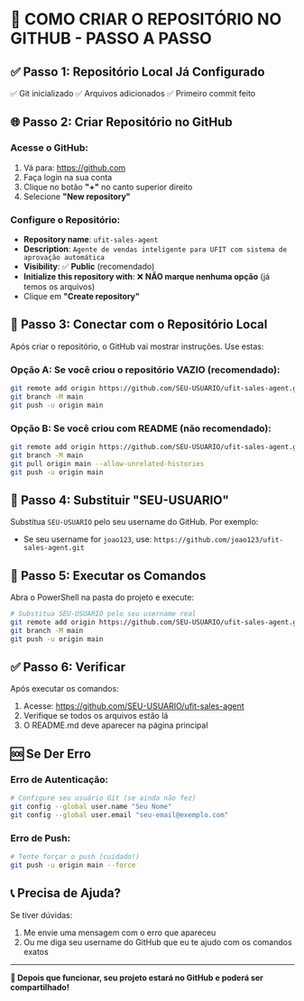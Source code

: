 # 🚀 COMO CRIAR O REPOSITÓRIO NO GITHUB - PASSO A PASSO

## ✅ Passo 1: Repositório Local Já Configurado
✅ Git inicializado
✅ Arquivos adicionados
✅ Primeiro commit feito

## 🌐 Passo 2: Criar Repositório no GitHub

### Acesse o GitHub:
1. Vá para: https://github.com
2. Faça login na sua conta
3. Clique no botão **"+"** no canto superior direito
4. Selecione **"New repository"**

### Configure o Repositório:
- **Repository name**: `ufit-sales-agent`
- **Description**: `Agente de vendas inteligente para UFIT com sistema de aprovação automática`
- **Visibility**: ✅ **Public** (recomendado)
- **Initialize this repository with**: ❌ **NÃO marque nenhuma opção** (já temos os arquivos)
- Clique em **"Create repository"**

## 🔗 Passo 3: Conectar com o Repositório Local

Após criar o repositório, o GitHub vai mostrar instruções. Use estas:

### Opção A: Se você criou o repositório VAZIO (recomendado):
```bash
git remote add origin https://github.com/SEU-USUARIO/ufit-sales-agent.git
git branch -M main
git push -u origin main
```

### Opção B: Se você criou com README (não recomendado):
```bash
git remote add origin https://github.com/SEU-USUARIO/ufit-sales-agent.git
git branch -M main
git pull origin main --allow-unrelated-histories
git push -u origin main
```

## 📝 Passo 4: Substituir "SEU-USUARIO"

Substitua `SEU-USUARIO` pelo seu username do GitHub. Por exemplo:
- Se seu username for `joao123`, use: `https://github.com/joao123/ufit-sales-agent.git`

## 🎯 Passo 5: Executar os Comandos

Abra o PowerShell na pasta do projeto e execute:

```bash
# Substitua SEU-USUARIO pelo seu username real
git remote add origin https://github.com/SEU-USUARIO/ufit-sales-agent.git
git branch -M main
git push -u origin main
```

## ✅ Passo 6: Verificar

Após executar os comandos:
1. Acesse: https://github.com/SEU-USUARIO/ufit-sales-agent
2. Verifique se todos os arquivos estão lá
3. O README.md deve aparecer na página principal

## 🆘 Se Der Erro

### Erro de Autenticação:
```bash
# Configure seu usuário Git (se ainda não fez)
git config --global user.name "Seu Nome"
git config --global user.email "seu-email@exemplo.com"
```

### Erro de Push:
```bash
# Tente forçar o push (cuidado!)
git push -u origin main --force
```

## 📞 Precisa de Ajuda?

Se tiver dúvidas:
1. Me envie uma mensagem com o erro que apareceu
2. Ou me diga seu username do GitHub que eu te ajudo com os comandos exatos

---

**🎉 Depois que funcionar, seu projeto estará no GitHub e poderá ser compartilhado!**
